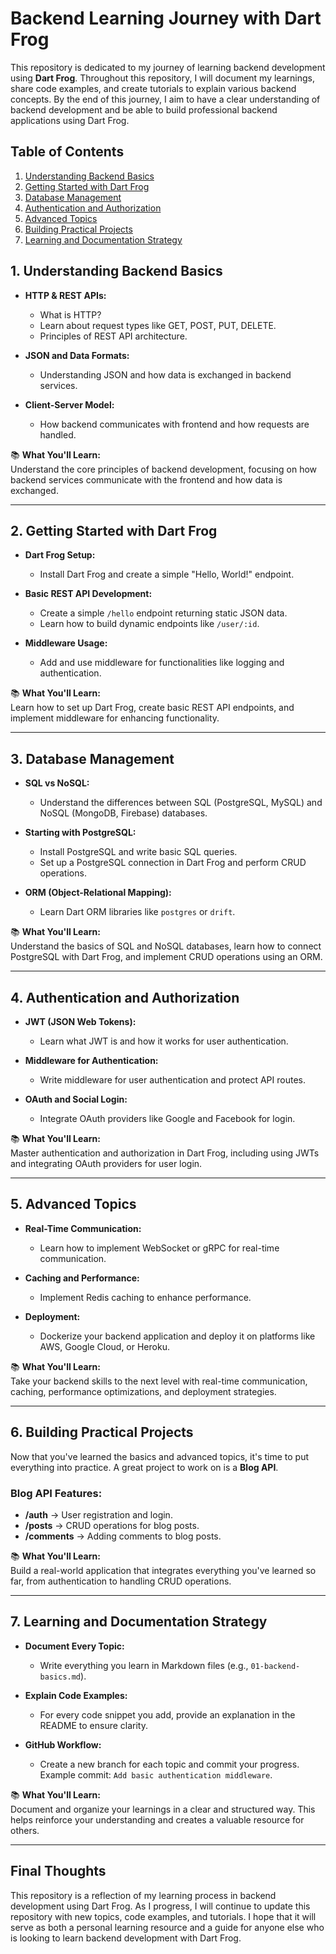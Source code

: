 # Backend Learning Journey with Dart Frog

This repository is dedicated to my journey of learning backend development using **Dart Frog**. Throughout this repository, I will document my learnings, share code examples, and create tutorials to explain various backend concepts. By the end of this journey, I aim to have a clear understanding of backend development and be able to build professional backend applications using Dart Frog.

## Table of Contents

1. [Understanding Backend Basics](#1-understanding-backend-basics)
2. [Getting Started with Dart Frog](#2-getting-started-with-dart-frog)
3. [Database Management](#3-database-management)
4. [Authentication and Authorization](#4-authentication-and-authorization)
5. [Advanced Topics](#5-advanced-topics)
6. [Building Practical Projects](#6-building-practical-projects)
7. [Learning and Documentation Strategy](#7-learning-and-documentation-strategy)

## 1. Understanding Backend Basics

- **HTTP & REST APIs:**
  - What is HTTP?
  - Learn about request types like GET, POST, PUT, DELETE.
  - Principles of REST API architecture.
  
- **JSON and Data Formats:**
  - Understanding JSON and how data is exchanged in backend services.
  
- **Client-Server Model:**
  - How backend communicates with frontend and how requests are handled.

📚 **What You'll Learn:**  
Understand the core principles of backend development, focusing on how backend services communicate with the frontend and how data is exchanged.

---

## 2. Getting Started with Dart Frog

- **Dart Frog Setup:**
  - Install Dart Frog and create a simple "Hello, World!" endpoint.
  
- **Basic REST API Development:**
  - Create a simple `/hello` endpoint returning static JSON data.
  - Learn how to build dynamic endpoints like `/user/:id`.

- **Middleware Usage:**
  - Add and use middleware for functionalities like logging and authentication.

📚 **What You'll Learn:**  
Learn how to set up Dart Frog, create basic REST API endpoints, and implement middleware for enhancing functionality.

---

## 3. Database Management

- **SQL vs NoSQL:**
  - Understand the differences between SQL (PostgreSQL, MySQL) and NoSQL (MongoDB, Firebase) databases.
  
- **Starting with PostgreSQL:**
  - Install PostgreSQL and write basic SQL queries.
  - Set up a PostgreSQL connection in Dart Frog and perform CRUD operations.

- **ORM (Object-Relational Mapping):**
  - Learn Dart ORM libraries like `postgres` or `drift`.

📚 **What You'll Learn:**  
Understand the basics of SQL and NoSQL databases, learn how to connect PostgreSQL with Dart Frog, and implement CRUD operations using an ORM.

---

## 4. Authentication and Authorization

- **JWT (JSON Web Tokens):**
  - Learn what JWT is and how it works for user authentication.
  
- **Middleware for Authentication:**
  - Write middleware for user authentication and protect API routes.

- **OAuth and Social Login:**
  - Integrate OAuth providers like Google and Facebook for login.

📚 **What You'll Learn:**  
Master authentication and authorization in Dart Frog, including using JWTs and integrating OAuth providers for user login.

---

## 5. Advanced Topics

- **Real-Time Communication:**
  - Learn how to implement WebSocket or gRPC for real-time communication.
  
- **Caching and Performance:**
  - Implement Redis caching to enhance performance.
  
- **Deployment:**
  - Dockerize your backend application and deploy it on platforms like AWS, Google Cloud, or Heroku.

📚 **What You'll Learn:**  
Take your backend skills to the next level with real-time communication, caching, performance optimizations, and deployment strategies.

---

## 6. Building Practical Projects

Now that you've learned the basics and advanced topics, it's time to put everything into practice. A great project to work on is a **Blog API**.

### Blog API Features:
- **/auth** → User registration and login.
- **/posts** → CRUD operations for blog posts.
- **/comments** → Adding comments to blog posts.

📚 **What You'll Learn:**  
Build a real-world application that integrates everything you've learned so far, from authentication to handling CRUD operations.

---

## 7. Learning and Documentation Strategy

- **Document Every Topic:**
  - Write everything you learn in Markdown files (e.g., `01-backend-basics.md`).
  
- **Explain Code Examples:**
  - For every code snippet you add, provide an explanation in the README to ensure clarity.
  
- **GitHub Workflow:**
  - Create a new branch for each topic and commit your progress. Example commit: `Add basic authentication middleware`.

📚 **What You'll Learn:**  
Document and organize your learnings in a clear and structured way. This helps reinforce your understanding and creates a valuable resource for others.

---

## Final Thoughts

This repository is a reflection of my learning process in backend development using Dart Frog. As I progress, I will continue to update this repository with new topics, code examples, and tutorials. I hope that it will serve as both a personal learning resource and a guide for anyone else who is looking to learn backend development with Dart Frog.
